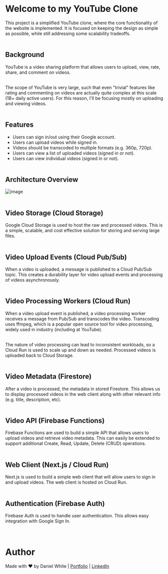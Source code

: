 # Welcome to my YouTube Clone
This project is a simplified YouTube clone, where the core functionality of the website is implemented.
It is focused on keeping the design as simple as possible, while still addressing some scalability tradeoffs.
<br><br>

## Background
YouTube is a video sharing platform that allows users to upload, view, rate, share, and comment on videos.
<br><br>

The scope of YouTube is very large, such that even "trivial" features like rating and commenting on videos are actually quite complex at this scale (1B+ daily active users). For this reason, I'll be focusing mostly on uploading and viewing videos.
<br><br>

## Features
- Users can sign in/out using their Google account.
- Users can upload videos while signed in.
- Videos should be transcoded to multiple formats (e.g. 360p, 720p).
- Users can view a list of uploaded videos (signed in or not).
- Users can view individual videos (signed in or not).
<br><br>

## Architecture Overview
![image](https://github.com/daniel-maxwell/YouTube-Clone/assets/66431847/9f018ef7-3790-4b02-babd-64b5c891ebc0)
<br><br>

## Video Storage (Cloud Storage)
Google Cloud Storage is used to host the raw and processed videos. This is a simple, scalable, and cost effective solution for storing and serving large files.
<br><br>

## Video Upload Events (Cloud Pub/Sub)
When a video is uploaded, a message is published to a Cloud Pub/Sub topic. This creates a durability layer for video upload events and processing of videos asynchronously.
<br><br>

## Video Processing Workers (Cloud Run)
When a video upload event is published, a video processing worker receives a message from Pub/Sub and transcodes the video. Transcoding uses ffmpeg, which is a popular open source tool for video processing, widely used in industry (including at YouTube).
<br><br>

The nature of video processing can lead to inconsistent workloads, so a Cloud Run is used to scale up and down as needed. Processed videos is uploaded back to Cloud Storage.
<br><br>

## Video Metadata (Firestore)
After a video is processed, the metadata in stored Firestore. This allows us to display processed videos in the web client along with other relevant info (e.g. title, description, etc).
<br><br>

## Video API (Firebase Functions)
Firebase Functions are used to build a simple API that allows users to upload videos and retrieve video metadata. This can easily be extended to support additional Create, Read, Update, Delete (CRUD) operations.
<br><br>

## Web Client (Next.js / Cloud Run)
Next.js is used to build a simple web client that will allow users to sign in and upload videos. The web client is hosted on Cloud Run.
<br><br>

## Authentication (Firebase Auth)
Firebase Auth is used to handle user authentication. This allows easy integration with Google Sign In.
<br><br><br>


Author
======
Made with ❤ by Daniel White | [Portfolio](https://daniel-maxwell.github.io/Portfolio/) | [LinkedIn](https://www.linkedin.com/in/daniel-maxwell-white/)

